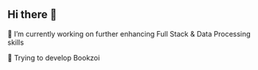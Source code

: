 ## Hi there 👋

🌱 I’m currently working on further enhancing Full Stack & Data Processing skills

📒 Trying to develop Bookzoi
